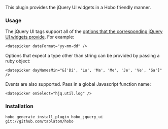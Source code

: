 This plugin provides the jQuery UI widgets in a Hobo friendly manner.

### Usage

The jQuery UI tags support all of the [options that the corresponding jQuery UI widgets provide](http://docs.jquery.com/UI).  For example:

    <datepicker dateFormat="yy-mm-dd" />

Options that expect a type other than string can be provided by passing a ruby object:

    <datepicker dayNamesMin="&['Di', 'Lu', 'Ma', 'Me', 'Je', 'Ve', 'Sa']" />

Events are also supported.  Pass in a global Javascript function name:

    <datepicker onSelect="hjq.util.log" />


### Installation

    hobo generate install_plugin hobo_jquery_ui git://github.com/tablatom/hobo
